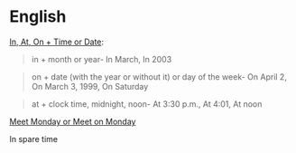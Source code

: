 # English

[In, At, On + Time or Date](http://www.5minuteenglish.com/mar18.htm):

> in + month or year- In March, In 2003

> on + date (with the year or without it) or day of the week- On April 2, On March 3, 1999, On Saturday

> at + clock time, midnight, noon- At 3:30 p.m., At 4:01, At noon


[Meet Monday or Meet on Monday](https://painintheenglish.com/case/3394)

In spare time
